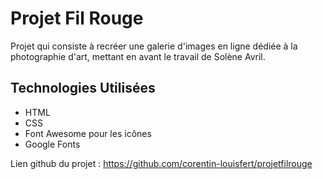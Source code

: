 # Projet Fil Rouge

Projet qui consiste à recréer une galerie d'images en ligne dédiée à la photographie d'art, mettant en avant le travail de Solène Avril.

## Technologies Utilisées

- HTML
- CSS
- Font Awesome pour les icônes
- Google Fonts

Lien github du projet : https://github.com/corentin-louisfert/projetfilrouge
